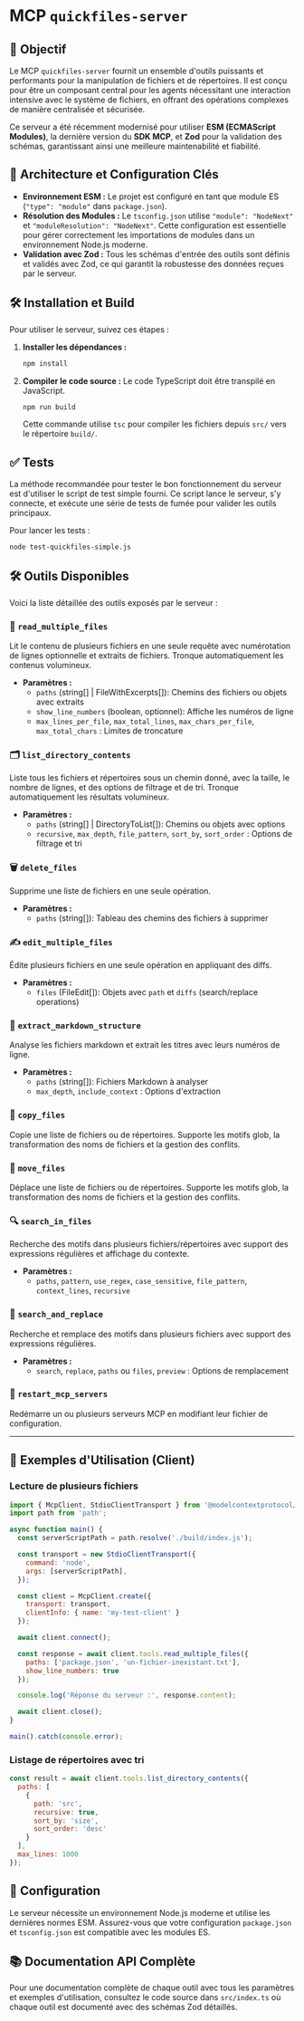# MCP `quickfiles-server`

## 📖 Objectif

Le MCP `quickfiles-server` fournit un ensemble d'outils puissants et performants pour la manipulation de fichiers et de répertoires. Il est conçu pour être un composant central pour les agents nécessitant une interaction intensive avec le système de fichiers, en offrant des opérations complexes de manière centralisée et sécurisée.

Ce serveur a été récemment modernisé pour utiliser **ESM (ECMAScript Modules)**, la dernière version du **SDK MCP**, et **Zod** pour la validation des schémas, garantissant ainsi une meilleure maintenabilité et fiabilité.

## 🚀 Architecture et Configuration Clés

- **Environnement ESM :** Le projet est configuré en tant que module ES (`"type": "module"` dans `package.json`).
- **Résolution des Modules :** Le `tsconfig.json` utilise `"module": "NodeNext"` et `"moduleResolution": "NodeNext"`. Cette configuration est essentielle pour gérer correctement les importations de modules dans un environnement Node.js moderne.
- **Validation avec Zod :** Tous les schémas d'entrée des outils sont définis et validés avec Zod, ce qui garantit la robustesse des données reçues par le serveur.

## 🛠️ Installation et Build

Pour utiliser le serveur, suivez ces étapes :

1.  **Installer les dépendances :**
    ```bash
    npm install
    ```

2.  **Compiler le code source :**
    Le code TypeScript doit être transpilé en JavaScript.
    ```bash
    npm run build
    ```
    Cette commande utilise `tsc` pour compiler les fichiers depuis `src/` vers le répertoire `build/`.

## ✅ Tests

La méthode recommandée pour tester le bon fonctionnement du serveur est d'utiliser le script de test simple fourni. Ce script lance le serveur, s'y connecte, et exécute une série de tests de fumée pour valider les outils principaux.

Pour lancer les tests :

```bash
node test-quickfiles-simple.js
```

## 🛠️ Outils Disponibles

Voici la liste détaillée des outils exposés par le serveur :

### 📄 `read_multiple_files`

Lit le contenu de plusieurs fichiers en une seule requête avec numérotation de lignes optionnelle et extraits de fichiers. Tronque automatiquement les contenus volumineux.

*   **Paramètres :**
    *   `paths` (string[] | FileWithExcerpts[]): Chemins des fichiers ou objets avec extraits
    *   `show_line_numbers` (boolean, optionnel): Affiche les numéros de ligne
    *   `max_lines_per_file`, `max_total_lines`, `max_chars_per_file`, `max_total_chars` : Limites de troncature

### 🗂️ `list_directory_contents`

Liste tous les fichiers et répertoires sous un chemin donné, avec la taille, le nombre de lignes, et des options de filtrage et de tri. Tronque automatiquement les résultats volumineux.

*   **Paramètres :**
    *   `paths` (string[] | DirectoryToList[]): Chemins ou objets avec options
    *   `recursive`, `max_depth`, `file_pattern`, `sort_by`, `sort_order` : Options de filtrage et tri

### 🗑️ `delete_files`

Supprime une liste de fichiers en une seule opération.

*   **Paramètres :**
    *   `paths` (string[]): Tableau des chemins des fichiers à supprimer

### ✍️ `edit_multiple_files`

Édite plusieurs fichiers en une seule opération en appliquant des diffs.

*   **Paramètres :**
    *   `files` (FileEdit[]): Objets avec `path` et `diffs` (search/replace operations)

### 📑 `extract_markdown_structure`

Analyse les fichiers markdown et extrait les titres avec leurs numéros de ligne.

*   **Paramètres :**
    *   `paths` (string[]): Fichiers Markdown à analyser
    *   `max_depth`, `include_context` : Options d'extraction

### 📁 `copy_files`

Copie une liste de fichiers ou de répertoires. Supporte les motifs glob, la transformation des noms de fichiers et la gestion des conflits.

### 📂 `move_files`

Déplace une liste de fichiers ou de répertoires. Supporte les motifs glob, la transformation des noms de fichiers et la gestion des conflits.

### 🔍 `search_in_files`

Recherche des motifs dans plusieurs fichiers/répertoires avec support des expressions régulières et affichage du contexte.

*   **Paramètres :**
    *   `paths`, `pattern`, `use_regex`, `case_sensitive`, `file_pattern`, `context_lines`, `recursive`

### 🔁 `search_and_replace`

Recherche et remplace des motifs dans plusieurs fichiers avec support des expressions régulières.

*   **Paramètres :**
    *   `search`, `replace`, `paths` ou `files`, `preview` : Options de remplacement

### 🔄 `restart_mcp_servers`

Redémarre un ou plusieurs serveurs MCP en modifiant leur fichier de configuration.

---

## 📝 Exemples d'Utilisation (Client)

### Lecture de plusieurs fichiers

```javascript
import { McpClient, StdioClientTransport } from '@modelcontextprotocol/sdk';
import path from 'path';

async function main() {
  const serverScriptPath = path.resolve('./build/index.js');

  const transport = new StdioClientTransport({
    command: 'node',
    args: [serverScriptPath],
  });

  const client = McpClient.create({
    transport: transport,
    clientInfo: { name: 'my-test-client' }
  });

  await client.connect();

  const response = await client.tools.read_multiple_files({
    paths: ['package.json', 'un-fichier-inexistant.txt'],
    show_line_numbers: true
  });

  console.log('Réponse du serveur :', response.content);

  await client.close();
}

main().catch(console.error);
```

### Listage de répertoires avec tri

```javascript
const result = await client.tools.list_directory_contents({
  paths: [
    {
      path: 'src',
      recursive: true,
      sort_by: 'size',
      sort_order: 'desc'
    }
  ],
  max_lines: 1000
});
```

## 🔧 Configuration

Le serveur nécessite un environnement Node.js moderne et utilise les dernières normes ESM. Assurez-vous que votre configuration `package.json` et `tsconfig.json` est compatible avec les modules ES.

## 📚 Documentation API Complète

Pour une documentation complète de chaque outil avec tous les paramètres et exemples d'utilisation, consultez le code source dans `src/index.ts` où chaque outil est documenté avec des schémas Zod détaillés.
